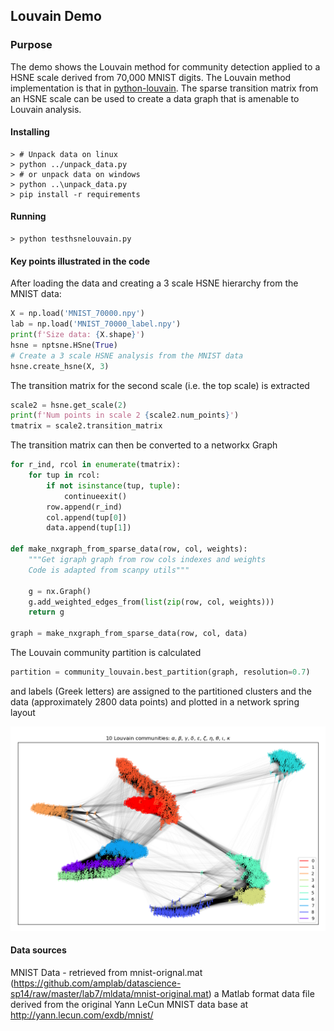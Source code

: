 ## Louvain Demo

### Purpose

The demo shows the Louvain method for community detection applied to a HSNE scale derived from 70,000 MNIST digits. The Louvain method implementation is that in [python-louvain](https://github.com/taynaud/python-louvain). The sparse transition matrix from an HSNE scale can be used to create a data graph that is amenable to Louvain analysis.

#### Installing

```shell
> # Unpack data on linux
> python ../unpack_data.py
> # or unpack data on windows
> python ..\unpack_data.py
> pip install -r requirements
```

#### Running

```shell
> python testhsnelouvain.py
```

#### Key points illustrated in the code

After loading the data and creating a 3 scale HSNE hierarchy from the MNIST data:

```python
X = np.load('MNIST_70000.npy')
lab = np.load('MNIST_70000_label.npy')
print(f'Size data: {X.shape}')
hsne = nptsne.HSne(True)
# Create a 3 scale HSNE analysis from the MNIST data
hsne.create_hsne(X, 3)
```

The transition matrix for the second scale (i.e. the top scale) is extracted

```python
scale2 = hsne.get_scale(2)
print(f'Num points in scale 2 {scale2.num_points}')
tmatrix = scale2.transition_matrix
```

The transition matrix can then be converted to a networkx Graph

```python
for r_ind, rcol in enumerate(tmatrix):
    for tup in rcol:
        if not isinstance(tup, tuple):
            continueexit()
        row.append(r_ind)
        col.append(tup[0])
        data.append(tup[1])  

def make_nxgraph_from_sparse_data(row, col, weights):
    """Get igraph graph from row cols indexes and weights
    Code is adapted from scanpy utils"""

    g = nx.Graph()
    g.add_weighted_edges_from(list(zip(row, col, weights)))
    return g

graph = make_nxgraph_from_sparse_data(row, col, data)
```

The Louvain community partition is calculated

```python
partition = community_louvain.best_partition(graph, resolution=0.7)
```

 and labels (Greek letters) are assigned to the partitioned clusters and the data (approximately 2800 data points) and plotted in a network spring layout

 ![Louvain clustering](MNIST_HSNE_Louvain.png "Example Louvain clustering fron HSNE scale")

#### Data sources

MNIST Data - retrieved from mnist-orignal.mat (https://github.com/amplab/datascience-sp14/raw/master/lab7/mldata/mnist-original.mat) a Matlab format data file derived from the original Yann LeCun MNIST data base at http://yann.lecun.com/exdb/mnist/

